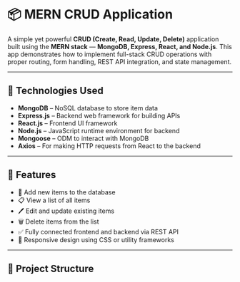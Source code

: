# 📦 MERN CRUD Application

A simple yet powerful **CRUD (Create, Read, Update, Delete)** application built using the **MERN stack** — **MongoDB, Express, React, and Node.js**. This app demonstrates how to implement full-stack CRUD operations with proper routing, form handling, REST API integration, and state management.

---

## 🔧 Technologies Used

- **MongoDB** – NoSQL database to store item data
- **Express.js** – Backend web framework for building APIs
- **React.js** – Frontend UI framework
- **Node.js** – JavaScript runtime environment for backend
- **Mongoose** – ODM to interact with MongoDB
- **Axios** – For making HTTP requests from React to the backend

---

## 🧠 Features

- 📝 Add new items to the database
- 📋 View a list of all items
- 🖊️ Edit and update existing items
- 🗑️ Delete items from the list
- ✅ Fully connected frontend and backend via REST API
- 📱 Responsive design using CSS or utility frameworks

---

## 📁 Project Structure

